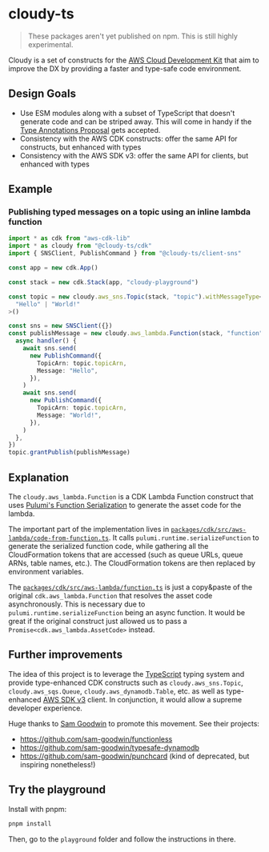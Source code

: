 # cloudy-ts

> These packages aren't yet published on npm. This is still highly experimental.

Cloudy is a set of constructs for the [AWS Cloud Development Kit](https://github.com/aws/aws-cdk) that aim to improve the DX by providing a faster and type-safe code environment.

## Design Goals

- Use ESM modules along with a subset of TypeScript that doesn't generate code and can be striped away. This will come in handy if the [Type Annotations Proposal](https://github.com/tc39/proposal-type-annotations) gets accepted.
- Consistency with the AWS CDK constructs: offer the same API for constructs, but enhanced with types
- Consistency with the AWS SDK v3: offer the same API for clients, but enhanced with types

## Example

### Publishing typed messages on a topic using an inline lambda function

```ts
import * as cdk from "aws-cdk-lib"
import * as cloudy from "@cloudy-ts/cdk"
import { SNSClient, PublishCommand } from "@cloudy-ts/client-sns"

const app = new cdk.App()

const stack = new cdk.Stack(app, "cloudy-playground")

const topic = new cloudy.aws_sns.Topic(stack, "topic").withMessageType<
  "Hello" | "World!"
>()

const sns = new SNSClient({})
const publishMessage = new cloudy.aws_lambda.Function(stack, "function", {
  async handler() {
    await sns.send(
      new PublishCommand({
        TopicArn: topic.topicArn,
        Message: "Hello",
      }),
    )
    await sns.send(
      new PublishCommand({
        TopicArn: topic.topicArn,
        Message: "World!",
      }),
    )
  },
})
topic.grantPublish(publishMessage)
```

## Explanation

The `cloudy.aws_lambda.Function` is a CDK Lambda Function construct that uses [Pulumi's Function Serialization](https://www.pulumi.com/docs/intro/concepts/function-serialization/) to generate the asset code for the lambda.

The important part of the implementation lives in [`packages/cdk/src/aws-lambda/code-from-function.ts`](packages/cdk/src/aws-lambda/code-from-function.ts). It calls `pulumi.runtime.serializeFunction` to generate the serialized function code, while gathering all the CloudFormation tokens that are accessed (such as queue URLs, queue ARNs, table names, etc.). The CloudFormation tokens are then replaced by environment variables.

The [`packages/cdk/src/aws-lambda/function.ts`](packages/cdk/src/aws-lambda/function.ts) is just a copy&paste of the original `cdk.aws_lambda.Function` that resolves the asset code asynchronously. This is necessary due to `pulumi.runtime.serializeFunction` being an async function. It would be great if the original construct just allowed us to pass a `Promise<cdk.aws_lambda.AssetCode>` instead.

## Further improvements

The idea of this project is to leverage the [TypeScript](https://www.typescriptlang.org/) typing system and provide type-enhanced CDK constructs such as `cloudy.aws_sns.Topic`, `cloudy.aws_sqs.Queue`, `cloudy.aws_dynamodb.Table`, etc. as well as type-enhanced [AWS SDK v3](https://docs.aws.amazon.com/AWSJavaScriptSDK/v3/latest/index.html) client. In conjunction, it would allow a supreme developer experience.

Huge thanks to [Sam Goodwin](https://github.com/sam-goodwin) to promote this movement. See their projects:

- https://github.com/sam-goodwin/functionless
- https://github.com/sam-goodwin/typesafe-dynamodb
- https://github.com/sam-goodwin/punchcard (kind of deprecated, but inspiring nonetheless!)

## Try the playground

Install with pnpm:

```sh
pnpm install
```

Then, go to the `playground` folder and follow the instructions in there.
